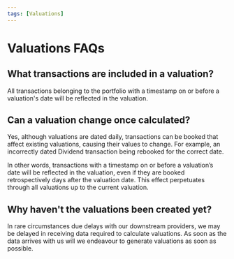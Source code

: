 ```yaml
---
tags: [Valuations]
---
```


# Valuations FAQs

## What transactions are included in a valuation?

All transactions belonging to the portfolio with a timestamp on or before a valuation's date will be reflected in the valuation.

## Can a valuation change once calculated?

Yes, although valuations are dated daily, transactions can be booked that affect existing valuations, causing their values to change. For example, an incorrectly dated Dividend transaction being rebooked for the correct date.

In other words, transactions with a timestamp on or before a valuation’s date will be reflected in the valuation, even if they are booked retrospectively days after the valuation date. This effect perpetuates through all valuations up to the current valuation.

## Why haven't the valuations been created yet?

In rare circumstances due delays with our downstream providers, we may be delayed in receiving data required to calculate valuations. As soon as the data arrives with us will we endeavour to generate valuations as soon as possible.